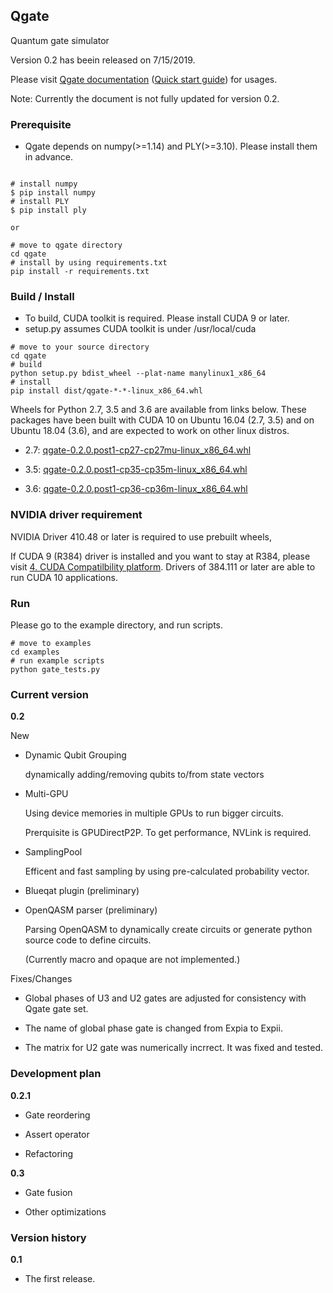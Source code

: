 ## Qgate

Quantum gate simulator

Version 0.2 has beein released on 7/15/2019.

Please visit [Qgate documentation](<https://shinmorino.github.io/qgate/docs/0.2/>) ([Quick start guide](<https://shinmorino.github.io/qgate/docs/0.2/quick_start_guide.html>)) for usages.

Note: Currently the document is not fully updated for version 0.2.

### Prerequisite

- Qgate depends on numpy(>=1.14) and PLY(>=3.10).  Please install them in advance.

~~~

# install numpy
$ pip install numpy
# install PLY
$ pip install ply

or

# move to qgate directory
cd qgate
# install by using requirements.txt
pip install -r requirements.txt

~~~

### Build / Install

- To build, CUDA toolkit is required.  Please install CUDA 9 or later.
- setup.py assumes CUDA toolkit is under /usr/local/cuda

~~~
# move to your source directory
cd qgate
# build
python setup.py bdist_wheel --plat-name manylinux1_x86_64
# install
pip install dist/qgate-*-*-linux_x86_64.whl
~~~

Wheels for Python 2.7, 3.5 and 3.6 are available from links below.  These packages have been built with CUDA 10 on Ubuntu 16.04 (2.7, 3.5) and on Ubuntu 18.04 (3.6), and are expected to work on other linux distros.

- 2.7: [qgate-0.2.0.post1-cp27-cp27mu-linux_x86_64.whl](<https://github.com/shinmorino/qgate/raw/gh-pages/packages/0.2/qgate-0.2.0.post1-cp27-cp27mu-manylinux1_x86_64.whl>)

- 3.5: [qgate-0.2.0.post1-cp35-cp35m-linux_x86_64.whl](<https://github.com/shinmorino/qgate/raw/gh-pages/packages/0.2/qgate-0.2.0.post1-cp35-cp35m-manylinux1_x86_64.whl>)

- 3.6: [qgate-0.2.0.post1-cp36-cp36m-linux_x86_64.whl](<https://github.com/shinmorino/qgate/raw/gh-pages/packages/0.2/qgate-0.2.0.post1-cp36-cp36m-manylinux1_x86_64.whl>)


### NVIDIA driver requirement

NVIDIA Driver 410.48 or later is required to use prebuilt wheels, 

If CUDA 9 (R384) driver is installed and you want to stay at R384, please visit [4. CUDA Compatilbility platform](<https://docs.nvidia.com/deploy/cuda-compatibility/#cuda-compatibility-platform>).  Drivers of 384.111 or later are able to run CUDA 10 applications.

### Run

Please go to the example directory, and run scripts.
~~~
# move to examples
cd examples
# run example scripts
python gate_tests.py
~~~


### Current version

**0.2**

New

- Dynamic Qubit Grouping

  dynamically adding/removing qubits to/from state vectors

- Multi-GPU

  Using device memories in multiple GPUs to run bigger circuits.

  Prerquisite is GPUDirectP2P.  To get performance, NVLink is required.

- SamplingPool

  Efficent and fast sampling by using pre-calculated probability vector.

- Blueqat plugin (preliminary)

- OpenQASM parser (preliminary)

  Parsing OpenQASM to dynamically create circuits or generate python source code to define circuits.

  (Currently macro and opaque are not implemented.)

Fixes/Changes

- Global phases of U3 and U2 gates are adjusted for consistency with Qgate gate set.

- The name of global phase gate is changed from Expia to Expii.

- The matrix for U2 gate was numerically incrrect.  It was fixed and tested.


### Development plan

**0.2.1**

- Gate reordering

- Assert operator

- Refactoring

**0.3**

- Gate fusion

- Other optimizations

### Version history

**0.1**

- The first release.
